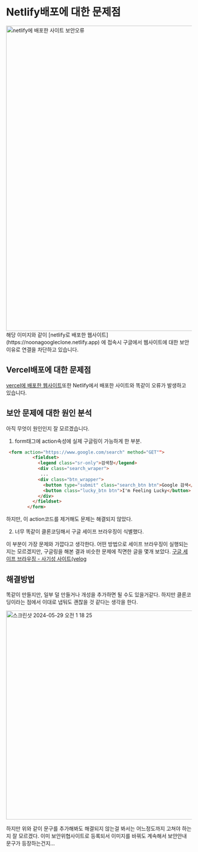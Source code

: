 # Netlify배포에 대한 문제점
<img width="827" alt="netlify에 배포한 사이트 보안오류" src="https://github.com/h0ri04/noona_Google_clone/assets/170905611/e47d9958-3ff8-49e5-b4e3-5f34bae66c0f">
</br>
해당 이미지와 같이 [netlify로 배포한 웹사이트](https://noonagoogleclone.netlify.app) 에 접속시 구글에서 웹사이트에 대한 보안이유로 연결을 차단하고 있습니다.


## Vercel배포에 대한 문제점
[vercel에 배포한 웹사이트](https://noona-google-clone.vercel.app/)또한 Netlify에서 배포한 사이트와 똑같이 오류가 발생하고 있습니다.

## 보안 문제에 대한 원인 분석
아직 무엇이 원인인지 잘 모르겠습니다.

1. form태그에 action속성에 실제 구글링이 가능하게 한 부분.

```html
 <form action="https://www.google.com/search" method="GET"">
          <fieldset>
            <legend class="sr-only">검색창</legend>
            <div class="search_wraper">
             ...
            <div class="btn_wrapper">
              <button type="submit" class="search_btn btn">Google 검색</button>
              <button class="lucky_btn btn">I'm Feeling Lucky</button>
            </div>
          </fieldset>
        </form>
```


하지만, 이 action코드를 제거해도 문제는 해결되지 않았다.

2. 너무 똑같이 클론코딩해서 구글 세이프 브라우징이 식별했다.

이 부분이 가장 문제와 가깝다고 생각한다. 어떤 방법으로 세이프 브라우징이 실행되는지는 모르겠지만, 구글링을 해본 결과 비슷한 문제에 직면한 글을 몇개 보았다.
[구글 세이프 브라우징 - 사기성 사이트(velog]('https://velog.io/@nu11/%EA%B5%AC%EA%B8%80-%EC%84%B8%EC%9D%B4%ED%94%84-%EB%B8%8C%EB%9D%BC%EC%9A%B0%EC%A7%95-%EC%86%8C%EC%85%9C-%EC%97%94%EC%A7%80%EB%8B%88%EC%96%B4%EB%A7%81-%EA%B3%B5%EA%B2%A9')


## 해결방법 
똑같이 만들지만, 일부 덜 만들거나 개성을 추가하면 될 수도 있을거같다. 하지만 클론코딩이라는 점에서 이대로 냅둬도 괜찮을 것 같다는 생각을 한다.

<img width="566" alt="스크린샷 2024-05-29 오전 1 18 25" src="https://github.com/h0ri04/noona_Google_clone/assets/170905611/332bd6cd-9a02-4e64-8cec-444824ddf5c2">

하지만 위와 같이 문구를 추가해봐도 해결되지 않는걸 봐서는 어느정도까지 고쳐야 하는지 잘 모르겠다. 이미 보안위협사이트로 등록되서 이미지를 바꿔도 계속해서 보안안내 문구가 등장하는건지...

